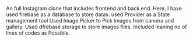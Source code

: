 An full Instagram clone that includes frontend and back end. Here, I have used firebase as a database to store datas. used Provider as a State management tool Used Image Picker to Pick images from camera and gallery. Used dfrebase storage to store images files. Included leaning no of lines of codes as Possible.
